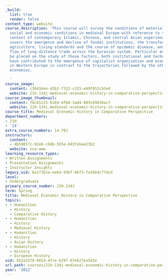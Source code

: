 ```yaml
---
_build:
  list: true
  render: false
content_type: website
course_description: 'This course will survey the conditions of material life and changing
  social and economic conditions in medieval Europe with reference to the comparative
  context of contemporary Islamic, Chinese, and central Asian experiences. Subject
  covers the emergence and decline of feudal institutions, the transformation of peasant
  agriculture, living standards and the course of epidemic disease, and the ebb and
  flow of long-distance trade across the Eurasian system. Particular emphasis will
  be placed on the study of those factors, both institutional and technological, which
  have contributed to the emergence of capitalist organization and economic growth
  in Western Europe in contrast to the trajectories followed by the other major medieval
  economies.

  '
course_image:
  content: c36416ee-43b2-7332-c315-e89f052c93ed
  website: 21h-134j-medieval-economic-history-in-comparative-perspective-spring-2012
course_image_thumbnail:
  content: 76cb5125-61b9-4fb0-3ad4-803c69836acf
  website: 21h-134j-medieval-economic-history-in-comparative-perspective-spring-2012
course_title: Medieval Economic History in Comparative Perspective
department_numbers:
- 21H
- '14'
extra_course_numbers: 14.70J
instructors:
  content:
  - 4b59017c-92e6-cb8b-595e-843febee23b2
  website: ocw-www
learning_resource_types:
- Written Assignments
- Presentation Assignments
- Instructor Insights
legacy_uid: 6a1f3b1e-ee64-93bf-86f3-fe1bbdc77dcd
level:
- Undergraduate
primary_course_number: 21H.134J
term: Spring
title: Medieval Economic History in Comparative Perspective
topics:
- - Humanities
  - History
  - Comparative History
- - Humanities
  - History
  - Medieval History
- - Humanities
  - History
  - Asian History
- - Humanities
  - History
  - European History
uid: 452a3378-881d-4fce-b29f-67e627ea5d2e
url_path: courses/21h-134j-medieval-economic-history-in-comparative-perspective-spring-2012
year: '2012'
---
```

